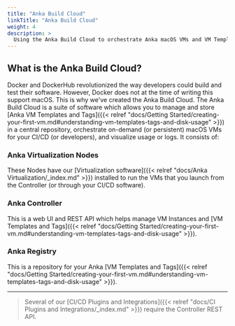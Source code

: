 ```yaml
---
title: "Anka Build Cloud"
linkTitle: "Anka Build Cloud"
weight: 4
description: >
  Using the Anka Build Cloud to orchestrate Anka macOS VMs and VM Template/Tag storage
---
```


## What is the Anka Build Cloud?

Docker and DockerHub revolutionized the way developers could build and test their software. However, Docker does not at the time of writing this support macOS. This is why we've created the Anka Build Cloud. The Anka Build Cloud is a suite of software which allows you to manage and store [Anka VM Templates and Tags]({{< relref "docs/Getting Started/creating-your-first-vm.md#understanding-vm-templates-tags-and-disk-usage" >}}) in a central repository, orchestrate on-demand (or persistent) macOS VMs for your CI/CD (or developers), and visualize usage or logs. It consists of:

### Anka Virtualization Nodes

These Nodes have our [Virtualization software]({{< relref "docs/Anka Virtualization/_index.md" >}}) installed to run the VMs that you launch from the Controller (or through your CI/CD software).

### Anka Controller

This is a web UI and REST API which helps manage VM Instances and [VM Templates and Tags]({{< relref "docs/Getting Started/creating-your-first-vm.md#understanding-vm-templates-tags-and-disk-usage" >}}).

### Anka Registry

This is a repository for your Anka [VM Templates and Tags]({{< relref "docs/Getting Started/creating-your-first-vm.md#understanding-vm-templates-tags-and-disk-usage" >}}).

---

> Several of our [CI/CD Plugins and Integrations]({{< relref "docs/CI Plugins and Integrations/_index.md" >}}) require the Controller REST API.